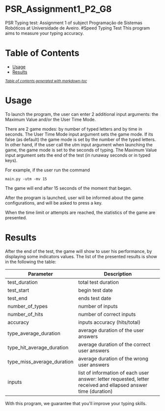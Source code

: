 # PSR_Assignment1_P2_G8
PSR Typing test: Assignment 1 of subject Programação de Sistemas Robóticos at Universidade de Aveiro.
#Speed Typing Test
This program aims to measure your typing accuracy.

# Table of Contents
- [Usage](#usage)
- [Results](#results)

<small><i><a href='http://ecotrust-canada.github.io/markdown-toc/'>Table of contents generated with markdown-toc</a></i></small>


# Usage
To launch the program, the user can enter 2 additional input arguments: the Maximum Value and/or the User Time Mode.


There are 2 game modes: by number of typed letters and by time in seconds.
The User Time Mode input argument sets the game mode. If its false (as default) the game mode is set by the number of the typed letters. In other hand, if the user call the utm input argument when launching the game, the game mode is set to the seconds of typing.
The Maximum Value input argument sets the end of the test (in runaway seconds or in typed keys).

For example, if the user run the command 
    
    main.py -utm -mv 15 
    
The game will end after 15 seconds of the moment that began.

After the program is launched, user will be informed about the game configurations, and will be asked to press a key.


When the time limit or attempts are reached, the statistics of the game are presented.


# Results

After the end of the test, the game will show to user his performance, by displaying some indicators values.
The list of the presented results is show in the following the table:

Parameter | Description 
--- | --- 
test_duration | total test duration 
test_start | begin test date 
test_end | ends test date
number_of_types | number of inputs 
number_of_hits | number of correct inputs 
accuracy | inputs accuracy (hits/total) 
type_average_duration | average duration of the user answers 
type_hit_average_duration | average duration of the correct user answers 
type_miss_average_duration | average duration of the wrong user answers 
inputs | list of information of each user answer: letter requested, letter received and ellapsed answer time (duration) 

With this program, we guarantee that you'll improve your typing skills.